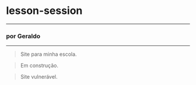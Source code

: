 # lesson-session
___
### por Geraldo
___


> Site para minha escola.


> Em construção.


> Site vulnerável.

